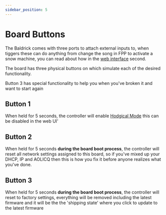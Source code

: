 ```yaml
---
sidebar_position: 5
---
```


# Board Buttons

The Baldrick comes with three ports to attach external inputs to, when tiggers these can do anything from change the song in FPP to activate a snow machine, you can read about how in the [web interface](web-interface/buttons.md) second.

The board has three physical buttons on which simulate each of the desired functionality. 

Button 3 has special functionality to help you when you've broken it and want to start again

## Button 1
When held for 5 seconds, the controller will enable [Hodgical Mode](../common-questions/hodgical-test-mode) this can be disabled in the web UI'


## Button 2
When held for 5 seconds **during the board boot process**, the controller will reset all network settings assigned to this board, so if you've mixed up your DHCP, IP and AOLICQ then this is how you fix it before anyone realizes what you've done.


## Button 3 
When held for 5 seconds **during the board boot process**, the controller will reset to factory settings, everything will be removed including the latest firmware and it will be the the 'shipping state' where you click to update to the latest firmware


